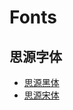 # Fonts

## 思源字体

- [思源黑体](https://github.com/adobe-fonts/source-han-sans/blob/master/README-CN.md)
- [思源宋体](https://github.com/adobe-fonts/source-han-serif/blob/master/README-CN.md)
